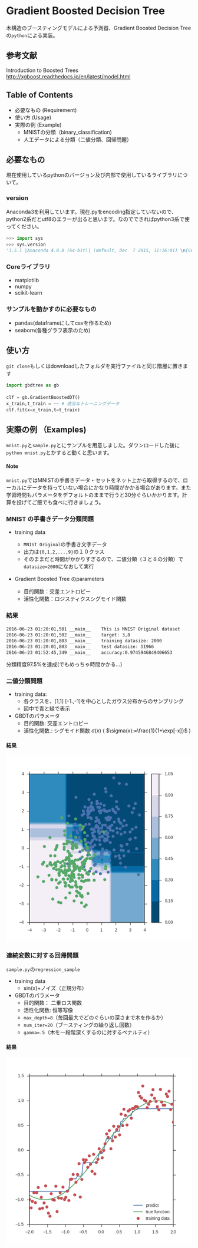 # Gradient Boosted Decision Tree

木構造のブースティングモデルによる予測器、Gradient Boosted Decision Treeの`python`による実装。

## 参考文献

Introduction to Boosted Trees  
http://xgboost.readthedocs.io/en/latest/model.html

## Table of Contents

* 必要なもの (Requirement)
* 使い方 (Usage)
* 実際の例 (Example)
  * MNISTの分類（binary_classification)
  * 人工データによる分類（二値分類、回帰問題）

## 必要なもの

現在使用しているpythonのバージョン及び内部で使用しているライブラリについて。

### version

Anaconda3を利用しています。現在.pyをencoding指定していないので、python2系だとutf8のエラーが出ると思います。なのでできればpython3系で使ってください。

```python
>>> import sys
>>> sys.version
'3.5.1 |Anaconda 4.0.0 (64-bit)| (default, Dec  7 2015, 11:16:01) \n[GCC 4.4.7 20120313 (Red Hat 4.4.7-1)]'

```
### Coreライブラリ

* matplotlib
* numpy
* scikit-learn

### サンプルを動かすのに必要なもの

* pandas(dataframeにしてcsvを作るため)
* seaborn(各種グラフ表示のため)

## 使い方

`git clone`もしくはdownloadしたフォルダを実行ファイルと同じ階層に置きます

```python
import gbdtree as gb

clf = gb.GradientBoostedDT()
x_train,t_train = ~~ # 適当なトレーニングデータ
clf.fit(x=x_train,t=t_train)
```

## 実際の例 （Examples)

`mnist.py`と`sample.py`とにサンプルを用意しました。ダウンロードした後に`python mnist.py`とかすると動くと思います。

#### Note

`mnist.py`ではMNISTの手書きデータ・セットをネット上から取得するので、ローカルにデータを持っていない場合にかなり時間がかかる場合があります。また学習時間もパラメータをデフォルトのままで行うと30分ぐらいかかります。計算を投げてご飯でも食べに行きましょう。

### MNIST の手書きデータ分類問題

* training data
  * `MNIST Original`の手書き文字データ
  * 出力は`{0,1,2,...,9}`の１０クラス
  * そのままだと時間がかかりすぎるので、二値分類（３と８の分類）で`datasize=2000`になおして実行

* Gradient Boosted Tree のparameters
  * 目的関数：交差エントロピー
  * 活性化関数：ロジスティクスシグモイド関数

### 結果

```
2016-06-23 01:20:01,501	__main__	This is MNIST Original dataset
2016-06-23 01:20:01,502	__main__	target: 3,8
2016-06-23 01:20:01,803	__main__	training datasize: 2000
2016-06-23 01:20:01,803	__main__	test datasize: 11966
2016-06-23 01:52:45,349	__main__	accuracy:0.9745946849406653
```

分類精度97.5%を達成(でもめっちゃ時間かかる...)

### 二値分類問題

* training data:
  * 各クラスを、[1,1] [-1.,-1]を中心としたガウス分布からのサンプリング
  * 図中で青と緑で表示
* GBDTのパラメータ
  * 目的関数: 交差エントロピー
  * 活性化関数.: シグモイド関数 $\sigma(x)$ ( $\sigma(x):=\frac{1}{1+\exp[-x]}$ )

#### 結果

![](experiment_figures/binary_classification.png)


### 連続変数に対する回帰問題

`sample.py`の`regression_sample`

* training data
  * sin(x)+ノイズ（正規分布）
* GBDTのパラメータ
  * 目的関数： 二乗ロス関数
  * 活性化関数: 恒等写像
  * `max_depth=8`（毎回最大でどのぐらいの深さまで木を作るか）
  * `num_iter=20`（ブースティングの繰り返し回数）
  * `gamma=.5`（木を一段階深くするのに対するペナルティ）

#### 結果

![](experiment_figures/regression.png)
